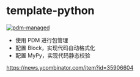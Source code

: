 # template-python

[![pdm-managed](https://img.shields.io/badge/pdm-managed-blueviolet)](https://pdm.fming.dev)


- 使用 PDM 进行包管理
- 配置 Block，实现代码自动格式化
- 配置 MyPy，实现代码静态校验

https://news.ycombinator.com/item?id=35906604
